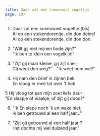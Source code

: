 ```yaml
---
title: Daar zat een sneeuwwit vogeltje
page: 187
---  
```



1. Daar zat een sneeuwwit vogeltje (bis)  
Al op een stekendorentje, din don deine!  
Al op een stekendorentje, din don don.  


2. "Wilt gij niet mijnen bode zijn?"  
"Ik ben te klein een vogelkijn!"  


3. "Zijt gij maar kleine, gij zijt snel;  
Gij weet den weg?" - "Ik weet hem wel!"  


4. Hij nam den brief in zijnen bek  
En vloog er mee tot over 't hek  


5 Hij vloog tot aan mijn zoet liefs deur :  
"En slaapje of waakje, of zijt gij dood?"  


6. "'k En slape noch 'k en wake niet;  
Ik ben getrouwd al een half jaar..."  


7. "Zijt gij getrouwd al een half jaar ?  
Het dochte mij wel duizend jaar."  